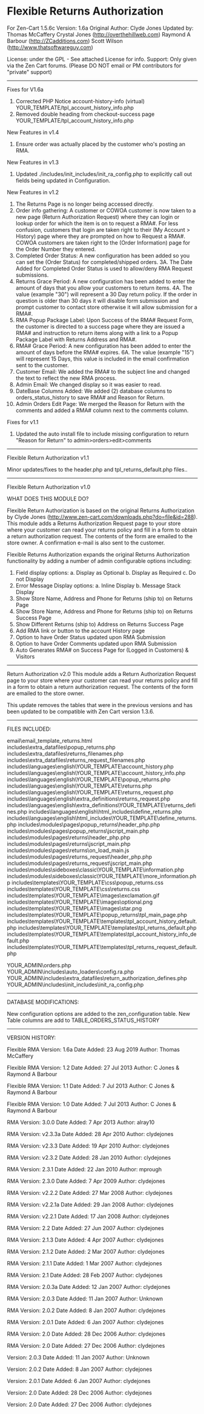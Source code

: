# Flexible Returns Authorization

For Zen-Cart 1.5.6c
Version: 1.6a
Original Author: Clyde Jones
Updated by: 
Thomas McCaffery
Crystal Jones (http://overthehillweb.com) 
Raymond A Barbour (http://ZCadditions.com)
Scott Wilson (http://www.thatsoftwareguy.com) 

License: under the GPL - See attached License for info.
Support: Only given via the Zen Cart forums. (Please DO NOT email or PM contributors for "private" support)

------------------------------------------------------------------------------
Fixes for V1.6a
1. Corrected PHP Notice account-history-info (virtual) YOUR_TEMPLATE/tpl_account_history_info.php
2. Removed double heading from checkout-success page YOUR_TEMPLATE/tpl_account_history_info.php

New Features in v1.4
1. Ensure order was actually placed by the customer who's posting an RMA.

New Features in v1.3
1. Updated ./includes/init_includes/init_ra_config.php to 
explicitly call out fields being updated in Configuration.

New Features in v1.2
1. The Returns Page is no longer being accessed directly. 
2. Order info gathering: A customer or COWOA customer is now taken to a new page (Return Authorization Request) where they can login or lookup order for which the item is on to request a RMA#.
For less confusion, customers that login are taken right to their (My Account > History) page where they are prompted on how to Request a RMA#.
COWOA customers are taken right to the (Order Information) page for the Order Number they entered.
3. Completed Order Status: A new configuration has been added so you can set the (Order Status) for completed/shipped orders.
3A. The Date Added for Completed Order Status is used to allow/deny RMA Request submissions.
4. Returns Grace Period: A new configuration has been added to enter the amount of days that you allow your customers to return items.
4A. The value (example "30") will represent a 30 Day return policy. If the order in question is older than 30 days it will disable form submission and prompt customer to contact store otherwise it will allow submission for a RMA#. 
5. RMA Popup Package Label: Upon Success of the RMA# Request Form, the customer is directed to a success page where they are issued a RMA# and instruction to return items along with a link to a Popup Package Label with Returns Address and RMA#.
6. RMA# Grace Period: A new configuration has been added to enter the amount of days before the RMA# expires.
6A. The value (example "15") will represent 15 Days, this value is included in the email confirmation sent to the customer.
7. Customer Email: We added the RMA# to the subject line and changed the text to reflect the new RMA process.
8. Admin Email: We changed display so it was easier to read.
9. DateBase Columns Added: We added (2) database columns to orders_status_history to save RMA# and Reason for Return.
10. Admin Orders Edit Page: We merged the Reason for Return with the comments and added a RMA# column next to the comments column.

Fixes for v1.1
1. Updated the auto install file to include missing configuration to return "Reason for Return" to admin>orders>edit>comments
------------------------------------------------------------------------------

Flexible Return Authorization v1.1

Minor updates/fixes to the header.php and tpl_returns_default.php files.. 

------------------------------------------------------------------------------

Flexible Return Authorization v1.0

WHAT DOES THIS MODULE DO?

Flexible Return Authorization is based on the original Returns Authorization by Clyde Jones (http://www.zen-cart.com/downloads.php?do=file&id=288). This module adds a Returns Authorization Request page to your store where your customer can read your returns policy and fill in a form to obtain a return authorization request. The contents of the form are emailed to the store owner. A confirmation e-mail is also sent to the customer.

Flexible Returns Authorization expands the original Returns Authorization functionality by adding a number of admin configurable options including:
1.	Field display options:
	a.	Display as Optional
	b.	Display as Required
	c.	Do not Display
2.	Error Message Display options:
	a.	Inline Display
	b.	Message Stack Display
3.	Show Store Name, Address and Phone for Returns (ship to) on Returns Page
4.	Show Store Name, Address and Phone for Returns (ship to) on Returns Success Page
5.	Show Different Returns (ship to) Address on Returns Success Page
6.	Add RMA link or button to the account History page
7.	Option to have Order Status updated upon RMA Submission
8.	Option to have Order Comments updated upon RMA Submission
9.	Auto Generates RMA# on Success Page for (Logged in Customers) & Visitors

------------------------------------------------------------------------------

Return Authorization v2.0
This module adds a Return Authorization Request page to your store where your customer can read your returns policy and fill in a form to obtain a return authorization request. The contents of the form are emailed to the store owner. 

This update removes the tables that were in the previous versions and has been updated to be compatible with Zen Cart version 1.3.6. 

------------------------------------------------------------------------------

FILES INCLUDED:

email\email_template_returns.html
includes\extra_datafiles\popup_returns.php
includes\extra_datafiles\returns_filenames.php
includes\extra_datafiles\returns_request_filenames.php
includes\languages\english\YOUR_TEMPLATE\account_history.php
includes\languages\english\YOUR_TEMPLATE\account_history_info.php
includes\languages\english\YOUR_TEMPLATE\popup_returns.php
includes\languages\english\YOUR_TEMPLATE\returns.php
includes\languages\english\YOUR_TEMPLATE\returns_request.php
includes\languages\english\extra_definitions\returns_request.php
includes\languages\english\extra_definitions\YOUR_TEMPLATE\returns_defines.php
includes\languages\english\html_includes\define_returns.php
includes\languages\english\html_includes\YOUR_TEMPLATE\define_returns.php
includes\modules\pages\popup_returns\header_php.php
includes\modules\pages\popup_returns\jscript_main.php
includes\modules\pages\returns\header_php.php
includes\modules\pages\returns\jscript_main.php
includes\modules\pages\returns\on_load_main.js
includes\modules\pages\returns_request\header_php.php
includes\modules\pages\returns_request\jscript_main.php
includes\modules\sideboxes\classic\YOUR_TEMPLATE\information.php
includes\modules\sideboxes\classic\YOUR_TEMPLATE\more_information.php
includes\templates\YOUR_TEMPLATE\css\popup_returns.css
includes\templates\YOUR_TEMPLATE\css\returns.css
includes\templates\YOUR_TEMPLATE\images\exclamation.gif
includes\templates\YOUR_TEMPLATE\images\optional.png
includes\templates\YOUR_TEMPLATE\images\star.png
includes\templates\YOUR_TEMPLATE\popup_returns\tpl_main_page.php
includes\templates\YOUR_TEMPLATE\templates\tpl_account_history_default.php
includes\templates\YOUR_TEMPLATE\templates\tpl_returns_default.php
includes\templates\YOUR_TEMPLATE\templates\tpl_account_history_info_default.php
includes\templates\YOUR_TEMPLATE\templates\tpl_returns_request_default.php

YOUR_ADMIN\orders.php
YOUR_ADMIN\includes\auto_loaders\config.ra.php
YOUR_ADMIN\includes\extra_datafiles\return_authorization_defines.php
YOUR_ADMIN\includes\init_includes\init_ra_config.php

------------------------------------------------------------------------------

DATABASE MODIFICATIONS:

New configuration options are added to the zen_configuration table.
New Table columns are add to TABLE_ORDERS_STATUS_HISTORY

------------------------------------------------------------------------------

VERSION HISTORY:

Flexible RMA Version: 1.6a
Date Added: 23 Aug 2019
Author: Thomas McCaffery

Flexible RMA Version: 1.2
Date Added: 	27 Jul 2013
Author: 	C Jones & Raymond A Barbour

Flexible RMA Version: 1.1
Date Added: 	7 Jul 2013
Author: 	C Jones & Raymond A Barbour

Flexible RMA Version: 1.0
Date Added: 	7 Jul 2013
Author: 	C Jones & Raymond A Barbour
 
RMA Version: 3.0.0
Date Added: 	7 Apr 2013
Author: 	alray10
 
RMA Version: v2.3.3a
Date Added: 	28 Apr 2010
Author: 	clydejones
 
RMA Version: v2.3.3
Date Added: 	19 Apr 2010
Author: 	clydejones
 
RMA Version: v2.3.2
Date Added: 	28 Jan 2010
Author: 	clydejones
 
RMA Version: 2.3.1
Date Added: 	22 Jan 2010
Author: 	mprough
 
RMA Version: 2.3.0
Date Added: 	7 Apr 2009
Author: 	clydejones
 
RMA Version: v2.2.2
Date Added: 	27 Mar 2008
Author: 	clydejones
 
RMA Version: v2.2.1a
Date Added: 	29 Jan 2008
Author: 	clydejones
 
RMA Version: v2.2.1
Date Added: 	17 Jan 2008
Author: 	clydejones
 
RMA Version: 2.2
Date Added: 	27 Jun 2007
Author: 	clydejones
 
RMA Version: 2.1.3
Date Added: 	4 Apr 2007
Author: 	clydejones
 
RMA Version: 2.1.2
Date Added: 	2 Mar 2007
Author: 	clydejones
 
RMA Version: 2.1.1
Date Added: 	1 Mar 2007
Author: 	clydejones
 
RMA Version: 2.1
Date Added: 	28 Feb 2007
Author: 	clydejones
 
RMA Version: 2.0.3a
Date Added: 	12 Jan 2007
Author: 	clydejones
 
RMA Version: 2.0.3
Date Added: 	11 Jan 2007
Author: 	Unknown
 
RMA Version: 2.0.2
Date Added: 	8 Jan 2007
Author: 	clydejones
 
RMA Version: 2.0.1
Date Added: 	6 Jan 2007
Author: 	clydejones
 
RMA Version: 2.0
Date Added: 	28 Dec 2006
Author: 	clydejones
 
RMA Version: 2.0
Date Added: 	27 Dec 2006
Author: 	clydejones
 
Version: 2.0.3
Date Added: 	11 Jan 2007
Author: 	Unknown
 
Version: 2.0.2
Date Added: 	8 Jan 2007
Author: 	clydejones
 
Version: 2.0.1
Date Added: 	6 Jan 2007
Author: 	clydejones
 
Version: 2.0
Date Added: 	28 Dec 2006
Author: 	clydejones
 
Version: 2.0
Date Added: 	27 Dec 2006
Author: 	clydejones


